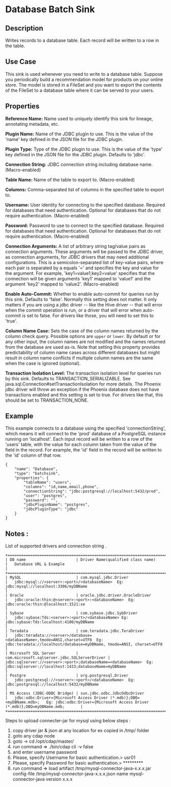 # Database Batch Sink


Description
-----------
Writes records to a database table. Each record will be written to a row in the table.


Use Case
--------
This sink is used whenever you need to write to a database table.
Suppose you periodically build a recommendation model for products on your online store.
The model is stored in a FileSet and you want to export the contents
of the FileSet to a database table where it can be served to your users.


Properties
----------
**Reference Name:** Name used to uniquely identify this sink for lineage, annotating metadata, etc.

**Plugin Name:** Name of the JDBC plugin to use. This is the value of the 'name' key
defined in the JSON file for the JDBC plugin.

**Plugin Type:** Type of the JDBC plugin to use. This is the value of the 'type' key
defined in the JSON file for the JDBC plugin. Defaults to 'jdbc'.

**Connection String:** JDBC connection string including database name. (Macro-enabled)

**Table Name:** Name of the table to export to. (Macro-enabled)

**Columns:** Comma-separated list of columns in the specified table to export to.

**Username:** User identity for connecting to the specified database. Required for databases that need
authentication. Optional for databases that do not require authentication. (Macro-enabled)

**Password:** Password to use to connect to the specified database. Required for databases
that need authentication. Optional for databases that do not require authentication. (Macro-enabled)

**Connection Arguments:** A list of arbitrary string tag/value pairs as connection arguments. These arguments
will be passed to the JDBC driver, as connection arguments, for JDBC drivers that may need additional configurations.
This is a semicolon-separated list of key-value pairs, where each pair is separated by a equals '=' and specifies
the key and value for the argument. For example, 'key1=value1;key2=value' specifies that the connection will be
given arguments 'key1' mapped to 'value1' and the argument 'key2' mapped to 'value2'. (Macro-enabled)

**Enable Auto-Commit:** Whether to enable auto-commit for queries run by this sink. Defaults to 'false'.
Normally this setting does not matter. It only matters if you are using a jdbc driver -- like the Hive
driver -- that will error when the commit operation is run, or a driver that will error when auto-commit is
set to false. For drivers like those, you will need to set this to 'true'.

**Column Name Case:** Sets the case of the column names returned by the column check query.
Possible options are ``upper`` or ``lower``. By default or for any other input, the column names are not modified and
the names returned from the database are used as-is. Note that setting this property provides predictability
of column name cases across different databases but might result in column name conflicts if multiple column
names are the same when the case is ignored (optional).

**Transaction Isolation Level:** The transaction isolation level for queries run by this sink.
Defaults to TRANSACTION_SERIALIZABLE. See java.sql.Connection#setTransactionIsolation for more details.
The Phoenix jdbc driver will throw an exception if the Phoenix database does not have transactions enabled
and this setting is set to true. For drivers like that, this should be set to TRANSACTION_NONE.

Example
-------
This example connects to a database using the specified 'connectionString', which means
it will connect to the 'prod' database of a PostgreSQL instance running on 'localhost'.
Each input record will be written to a row of the 'users' table, with the value for each
column taken from the value of the field in the record. For example, the 'id' field in
the record will be written to the 'id' column of that row.

    {
        "name": "Database",
        "type": "batchsink",
        "properties": {
            "tableName": "users",
            "columns": "id,name,email,phone",
            "connectionString": "jdbc:postgresql://localhost:5432/prod",
            "user": "postgres",
            "password": "",
            "jdbcPluginName": "postgres",
            "jdbcPluginType": "jdbc"
        }
    }


Notes :
-----
List of supported drivers and connection string .

    +=========================================================================================================================================================================================================================================+
    | DB name                      | Driver Name(qualified class name)            |   Database URL & Example                                                                                                                                  |
    +=========================================================================================================================================================================================================================================+
    | MySQL                        | com.mysql.jdbc.Driver                        |   jdbc:mysql://<server>:<port>/<databaseName>  Eg: jdbc:mysql://localhost:3306/myDBName                                                                   |
    | Oracle                       | oracle.jdbc.driver.OracleDriver              |   jdbc:oracle:thin:@<server>:<port>:<databaseName>  Eg: jdbc:oracle:thin:@localhost:1521:xe                                                               |
    | Sybase                       | com.sybase.jdbc.SybDriver                    |   jdbc:sybase:Tds:<server>:<port>/<databaseName> Eg: jdbc:sybase:Tds:localhost:4100/myDBName                                                              |
    | Teradata                     | com.teradata.jdbc.TeraDriver                 |   jdbc:teradata://<server>/database=<databaseName>,tmode=ANSI,charset=UTF8  Eg: jdbc:teradata://localhost/database=myDBName, tmode=ANSI, charset=UTF8     |
    | Microsoft SQL Server         | com.microsoft.sqlserver.jdbc.SQLServerDriver |   jdbc:sqlserver://<server>:<port>;databaseName=<databaseName>  Eg: jdbc:sqlserver://localhost:1433;databaseName=myDBName                                 |
    | Postgre                      | org.postgresql.Driver                        |   jdbc:postgresql://<server>:<port>/<databaseName>  Eg: jdbc:postgresql://localhost:5432/myDBName                                                         |
    | MS Access (JDBC-ODBC Bridge) | sun.jdbc.odbc.JdbcOdbcDriver                 |   jdbc:odbc:Driver={Microsoft Access Driver (*.mdb)};DBQ=<myDBName.mdb>;   Eg: jdbc:odbc:Driver={Microsoft Access Driver (*.mdb)};DBQ=myDBName.mdb;       | 
    +=========================================================================================================================================================================================================================================+


Steps to upload connecter-jar for mysql using below steps :

1. copy driver jar & json at any location for ex copied in /tmp/ folder
2. goto any cdap node 
3. goto → cd /opt/cdap/master/ 
4. run command => ./bin/cdap cli -v false
5. and enter username password
6. Please, specify Username for basic authentication.> usr01
7. Please, specify Password for basic authentication.> *********
8. run command => load artifact /tmp/mysql-connector-java-x.x.x.jar config-file /tmp/mysql-connector-java-x.x.x.json name mysql-connector-java version x.x.x